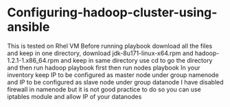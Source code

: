 # Configuring-hadoop-cluster-using-ansible
This is tested on Rhel VM
Before running playbook download all the files and keep in one directory, download jdk-8u171-linux-x64.rpm and hadoop-1.2.1-1.x86_64.rpm and keep in same directory
use cd to go the directory and then run hadoop playbook first then run nodes playbook
In your inventory keep IP to be configured as master node under group namenode and IP to be configured as slave node under group datanode
I have disabled firewall in namenode but it is not good practice to do so you can use iptables module and allow IP of your datanodes
